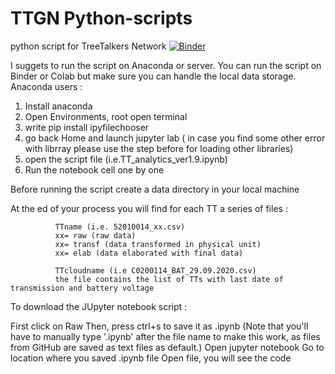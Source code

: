# TTGN Python-scripts
python script for TreeTalkers Network
[![Binder](https://mybinder.org/badge_logo.svg)](https://mybinder.org/v2/gh/TTGN/Python-scripts/master)

I suggets to run the script on Anaconda or server. You can run the script on Binder or Colab but make sure you can handle the local data storage.
Anaconda users :
1. Install anaconda
2. Open Environments, root open terminal
2. write pip install ipyfilechooser
3. go back Home and launch jupyter lab ( in case you find some other error with librray please use the step before for loading other libraries)
4. open the script file (i.e.TT_analytics_ver1.9.ipynb)
5. Run the notebook cell one by one

Before running the script create a data directory in your local machine

At the ed of your process you will find for each TT a series of files :

              TTname (i.e. 52010014_xx.csv) 
              xx= raw (raw data)
              xx= transf (data transformed in physical unit)
              xx= elab (data elaborated with final data)
              
              TTcloudname (i.e C0200114_BAT_29.09.2020.csv)
              the file contains the list of TTs with last date of transmission and battery voltage


To download the JUpyter notebook script :


  First click on Raw
  Then, press ctrl+s to save it as .ipynb (Note that you'll have to manually type '.ipynb' after the file name to make this work, as files from GitHub are saved as   text files as default.)
  Open jupyter notebook
  Go to location where you saved .ipynb file
  Open file, you will see the code
